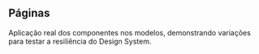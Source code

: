 ## Páginas

Aplicação real dos componentes nos modelos,
demonstrando variações para testar a resiliência do Design System.
